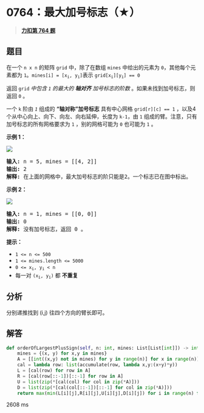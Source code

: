 # 0764：最大加号标志（★）


> <u>**[力扣第 764 题](https://leetcode.cn/problems/largest-plus-sign/)**</u>

## 题目

<p>在一个 <code>n x n</code> 的矩阵 <code>grid</code> 中，除了在数组 <code>mines</code> 中给出的元素为 <code>0</code>，其他每个元素都为 <code>1</code>。<code>mines[i] = [x<sub>i</sub>, y<sub>i</sub>]</code>表示 <code>grid[x<sub>i</sub>][y<sub>i</sub>] == 0</code></p>

<p>返回 <em> </em><code>grid</code><em> 中包含 <code>1</code> 的最大的 <strong>轴对齐</strong> 加号标志的阶数</em> 。如果未找到加号标志，则返回 <code>0</code> 。</p>

<p>一个 <code>k</code> 阶由 <em><code>1</code></em> 组成的 <strong>“轴对称”加号标志</strong> 具有中心网格 <code>grid[r][c] == 1</code> ，以及4个从中心向上、向下、向左、向右延伸，长度为 <code>k-1</code>，由 <code>1</code> 组成的臂。注意，只有加号标志的所有网格要求为 <code>1</code> ，别的网格可能为 <code>0</code> 也可能为 <code>1</code> 。</p>



<p><strong>示例 1：</strong></p>

<p><img src="https://assets.leetcode.com/uploads/2021/06/13/plus1-grid.jpg" /></p>

<pre>
<strong>输入:</strong> n = 5, mines = [[4, 2]]
<strong>输出:</strong> 2
<strong>解释: </strong>在上面的网格中，最大加号标志的阶只能是2。一个标志已在图中标出。
</pre>

<p><strong>示例 2：</strong></p>

<p><img src="https://assets.leetcode.com/uploads/2021/06/13/plus2-grid.jpg" /></p>

<pre>
<strong>输入:</strong> n = 1, mines = [[0, 0]]
<strong>输出:</strong> 0
<strong>解释: </strong>没有加号标志，返回 0 。
</pre>



<p><strong>提示：</strong></p>

<ul>
<li><code>1 &lt;= n &lt;= 500</code></li>
<li><code>1 &lt;= mines.length &lt;= 5000</code></li>
<li><code>0 &lt;= x<sub>i</sub>, y<sub>i</sub> &lt; n</code></li>
<li>每一对 <code>(x<sub>i</sub>, y<sub>i</sub>)</code> 都 <strong>不重复</strong>​​​​​​​</li>
</ul>


## 分析

分别递推找到 (i,j) 往四个方向的臂长即可。


## 解答

```python
def orderOfLargestPlusSign(self, n: int, mines: List[List[int]]) -> int:
    mines = {(x, y) for x,y in mines}
    A = [[int((x,y) not in mines) for y in range(n)] for x in range(n)]
    cal = lambda row: list(accumulate(row, lambda x,y:(x+y)*y))
    L = [cal(row) for row in A]
    R = [cal(row[::-1])[::-1] for row in A]
    U = list(zip(*[cal(col) for col in zip(*A)]))
    D = list(zip(*[cal(col[::-1])[::-1] for col in zip(*A)]))
    return max(min(L[i][j],R[i][j],U[i][j],D[i][j]) for i in range(n) for j in range(n))
```
2608 ms


